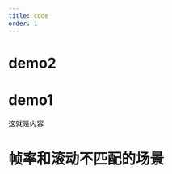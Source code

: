 ```yaml
---
title: code
order: 1
---
```


<API id="Animation"></API>

<!-- TODO: 自动化参数还是有问题，需要排查一下 -->

# demo2

<code src="./demo/SwiperTouchAnimation/demo2.tsx"></code>

# demo1

这就是内容

<code src="./demo/SwiperTouchAnimation/demo1.tsx"></code>

# 帧率和滚动不匹配的场景
